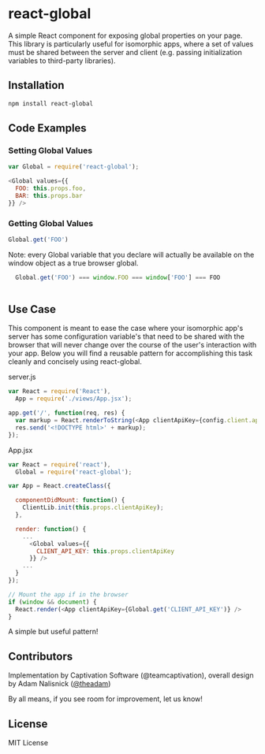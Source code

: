 react-global
============

A simple React component for exposing global properties on your page. This library is particularly useful for isomorphic apps, where a set of values must be shared between the server and client (e.g. passing initialization variables to third-party libraries).

## Installation
```sh
npm install react-global
```
## Code Examples

### Setting Global Values

```js
var Global = require('react-global');

<Global values={{
  FOO: this.props.foo,
  BAR: this.props.bar
}} />

```

### Getting Global Values
```js
Global.get('FOO')
```

Note: every Global variable that you declare will actually be available on the window object as a true browser global.
```js
  Global.get('FOO') === window.FOO === window['FOO'] === FOO
    
```

## Use Case
This component is meant to ease the case where your isomorphic app's server has some configuration variable's that need to be shared with the browser that will never change over the course of the user's interaction with your app. Below you will find a reusable pattern for accomplishing this task cleanly and concisely using react-global.

server.js
```js
var React = require('React'),
  App = require('./views/App.jsx');

app.get('/', function(req, res) {
  var markup = React.renderToString(<App clientApiKey={config.client.api.key} />);
  res.send('<!DOCTYPE html>' + markup);
});

```

App.jsx
```js
var React = require('react'),
  Global = require('react-global');

var App = React.createClass({

  componentDidMount: function() {
    ClientLib.init(this.props.clientApiKey);    
  },

  render: function() {
    ...
      <Global values={{
        CLIENT_API_KEY: this.props.clientApiKey
      }} />
    ...
  }
});

// Mount the app if in the browser
if (window && document) {
  React.render(<App clientApiKey={Global.get('CLIENT_API_KEY')} />
}

```

A simple but useful pattern!

## Contributors

Implementation by Captivation Software (@teamcaptivation), overall design by Adam Nalisnick ([@theadam](https://github.com/theadam))

By all means, if you see room for improvement, let us know!

## License

MIT License

